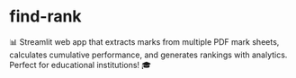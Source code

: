 # find-rank
📊 Streamlit web app that extracts marks from multiple PDF mark sheets, calculates cumulative performance, and generates rankings with analytics. Perfect for educational institutions! 🎓
